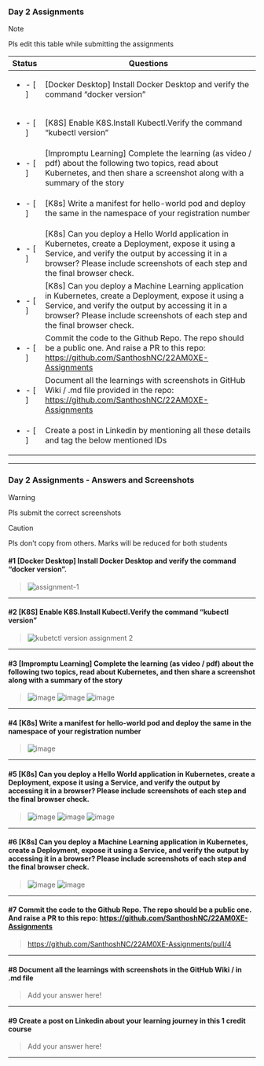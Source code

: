 ### Day 2 Assignments

> [!NOTE]
> Pls edit this table while submitting the assignments

| Status         | Questions     | 
|----------------|---------------|
| <ul><li>- [ ] </li></ul> | [Docker Desktop] Install Docker Desktop and verify the command “docker version” |
| <ul><li>- [ ] </li></ul> | [K8S] Enable K8S.Install Kubectl.Verify the command “kubectl version” |
| <ul><li>- [ ] </li></ul> | [Impromptu Learning] Complete the learning (as video / pdf) about the following two topics, read about Kubernetes, and then share a screenshot along with a summary of the story |
| <ul><li>- [ ] </li></ul> | [K8s] Write a manifest for hello-world pod and deploy the same in the namespace of your registration number |
| <ul><li>- [ ] </li></ul> | [K8s] Can you deploy a Hello World application in Kubernetes, create a Deployment, expose it using a Service, and verify the output by accessing it in a browser? Please include screenshots of each step and the final browser check. |
| <ul><li>- [ ] </li></ul> | [K8s] Can you deploy a Machine Learning application in Kubernetes, create a Deployment, expose it using a Service, and verify the output by accessing it in a browser? Please include screenshots of each step and the final browser check.  |
| <ul><li>- [ ] </li></ul> | Commit the code to the Github Repo. The repo should be a public one. And raise a PR to this repo: https://github.com/SanthoshNC/22AM0XE-Assignments |
| <ul><li>- [ ] </li></ul> | Document all the learnings with screenshots in GitHub Wiki / .md file provided in the repo: https://github.com/SanthoshNC/22AM0XE-Assignments |
| <ul><li>- [ ] </li></ul> | Create a post in Linkedin by mentioning all these details and tag the below mentioned IDs |

***

### Day 2 Assignments - Answers and Screenshots

> [!WARNING]
> Pls submit the correct screenshots

> [!CAUTION]
> Pls don't copy from others. Marks will be reduced for both students

#### #1 [Docker Desktop] Install Docker Desktop and verify the command “docker version”.
> ![assignment-1](https://github.com/user-attachments/assets/f54ddcf6-7e0c-46ba-9929-5c4eb944e982)
> 


***

#### #2 [K8S] Enable K8S.Install Kubectl.Verify the command “kubectl version”
> ![kubetctl version assignment 2](https://github.com/user-attachments/assets/504b94fc-2f09-43ee-961f-380c2505423a)


***

#### #3 [Impromptu Learning] Complete the learning (as video / pdf) about the following two topics, read about Kubernetes, and then share a screenshot along with a summary of the story
> ![image](https://github.com/user-attachments/assets/33433ed7-ef7c-414b-94d9-f2401b1d364d)
> ![image](https://github.com/user-attachments/assets/9c867810-3b43-4c39-912a-b93d3c55d45b)
> ![image](https://github.com/user-attachments/assets/41cdd42a-4025-4e50-9f74-3af32779dd24)



***

#### #4 [K8s] Write a manifest for hello-world pod and deploy the same in the namespace of your registration number
> ![image](https://github.com/user-attachments/assets/99a2f26d-e00f-4803-bff5-f1cb59c5cae3)


***

#### #5 [K8s] Can you deploy a Hello World application in Kubernetes, create a Deployment, expose it using a Service, and verify the output by accessing it in a browser? Please include screenshots of each step and the final browser check.
> ![image](https://github.com/user-attachments/assets/0e761b16-385f-48dd-89ad-b5b9d7cfda8d)
> ![image](https://github.com/user-attachments/assets/6627af59-2130-4090-b9e7-b8e01150d59f)
> ![image](https://github.com/user-attachments/assets/9bbccb6f-620e-4640-b87b-f876e86a25c5)

***

#### #6 [K8s] Can you deploy a Machine Learning application in Kubernetes, create a Deployment, expose it using a Service, and verify the output by accessing it in a browser? Please include screenshots of each step and the final browser check.
> ![image](https://github.com/user-attachments/assets/0e4a6477-e99a-4dbe-b445-fbe9bd5f62a7)
> ![image](https://github.com/user-attachments/assets/d5ae4a96-bfda-473c-9f01-13873dad0706)


***

#### #7 Commit the code to the Github Repo. The repo should be a public one. And raise a PR to this repo: https://github.com/SanthoshNC/22AM0XE-Assignments
> https://github.com/SanthoshNC/22AM0XE-Assignments/pull/4

***

#### #8 Document all the learnings with screenshots in the GitHub Wiki / in .md file
> Add your answer here!

***

#### #9 Create a post on Linkedin about your learning journey in this 1 credit course
> Add your answer here!

***
